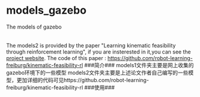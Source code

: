 # models_gazebo
The models of gazebo
######
The models2 is  provided by the paper "Learning kinematic feasibility through reinforcement learning", if you are insterested in it,you can see the [project website](https://rl.uni-freiburg.de/research/kinematic-feasibility-rl).
The code of this paper : https://github.com/robot-learning-freiburg/kinematic-feasibility-rl
###简介###
models1文件夹主要是网上收集的gazebo环境下的一些模型
models2文件夹主要是上述论文作者自己编写的一些模型，更加详细的代码可见https://github.com/robot-learning-freiburg/kinematic-feasibility-rl
###使用###

